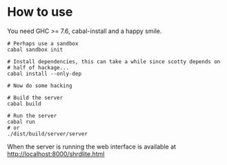 # How to use

You need GHC >= 7.6, cabal-install and a happy smile.

~~~
# Perhaps use a sandbox
cabal sandbox init

# Install dependencies, this can take a while since scotty depends on
# half of hackage...
cabal install --only-dep

# Now do some hacking

# Build the server
cabal build

# Run the server
cabal run
# or
./dist/build/server/server
~~~

When the server is running the web interface is available at
<http://localhost:8000/shrdlite.html>
